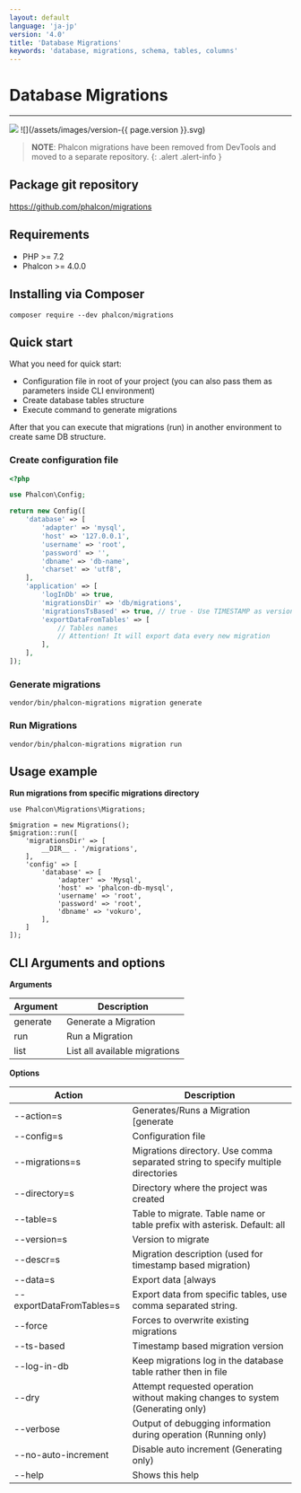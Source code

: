 ```yaml
---
layout: default
language: 'ja-jp'
version: '4.0'
title: 'Database Migrations'
keywords: 'database, migrations, schema, tables, columns'
---
```


# Database Migrations

* * *

![](/assets/images/document-status-stable-success.svg) ![](/assets/images/version-{{ page.version }}.svg)

> **NOTE**: Phalcon migrations have been removed from DevTools and moved to a separate repository.
{: .alert .alert-info } 

## Package git repository

https://github.com/phalcon/migrations

## Requirements

* PHP >= 7.2
* Phalcon >= 4.0.0

## Installing via Composer

    composer require --dev phalcon/migrations
    

## Quick start

What you need for quick start:

* Configuration file in root of your project (you can also pass them as parameters inside CLI environment)
* Create database tables structure
* Execute command to generate migrations

After that you can execute that migrations (run) in another environment to create same DB structure.

### Create configuration file

```php
<?php

use Phalcon\Config;

return new Config([
    'database' => [
        'adapter' => 'mysql',
        'host' => '127.0.0.1',
        'username' => 'root',
        'password' => '',
        'dbname' => 'db-name',
        'charset' => 'utf8',
    ],
    'application' => [
        'logInDb' => true,
        'migrationsDir' => 'db/migrations',
        'migrationsTsBased' => true, // true - Use TIMESTAMP as version name, false - use versions (1.0.1)
        'exportDataFromTables' => [
            // Tables names
            // Attention! It will export data every new migration
        ],
    ],
]);
```

### Generate migrations

    vendor/bin/phalcon-migrations migration generate
    

### Run Migrations

    vendor/bin/phalcon-migrations migration run
    

## Usage example

**Run migrations from specific migrations directory**

    use Phalcon\Migrations\Migrations;
    
    $migration = new Migrations();
    $migration::run([
        'migrationsDir' => [
            __DIR__ . '/migrations',
        ],
        'config' => [
            'database' => [
                'adapter' => 'Mysql',
                'host' => 'phalcon-db-mysql',
                'username' => 'root',
                'password' => 'root',
                'dbname' => 'vokuro',
            ],
        ]
    ]);
    

## CLI Arguments and options

**Arguments**

| Argument | Description                   |
| -------- | ----------------------------- |
| generate | Generate a Migration          |
| run      | Run a Migration               |
| list     | List all available migrations |

**Options**

| Action                   | Description                                                                      |
| ------------------------ | -------------------------------------------------------------------------------- |
| --action=s               | Generates/Runs a Migration [generate|run]                                        |
| --config=s               | Configuration file                                                               |
| --migrations=s           | Migrations directory. Use comma separated string to specify multiple directories |
| --directory=s            | Directory where the project was created                                          |
| --table=s                | Table to migrate. Table name or table prefix with asterisk. Default: all         |
| --version=s              | Version to migrate                                                               |
| --descr=s                | Migration description (used for timestamp based migration)                       |
| --data=s                 | Export data \[always|oncreate\] (Import data when run migration)                 |
| --exportDataFromTables=s | Export data from specific tables, use comma separated string.                    |
| --force                  | Forces to overwrite existing migrations                                          |
| --ts-based               | Timestamp based migration version                                                |
| --log-in-db              | Keep migrations log in the database table rather then in file                    |
| --dry                    | Attempt requested operation without making changes to system (Generating only)   |
| --verbose                | Output of debugging information during operation (Running only)                  |
| --no-auto-increment      | Disable auto increment (Generating only)                                         |
| --help                   | Shows this help                                                                  |